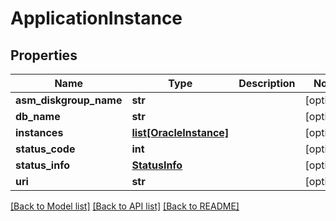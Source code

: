 # ApplicationInstance

## Properties
Name | Type | Description | Notes
------------ | ------------- | ------------- | -------------
**asm_diskgroup_name** | **str** |  | [optional] 
**db_name** | **str** |  | [optional] 
**instances** | [**list[OracleInstance]**](OracleInstance.md) |  | [optional] 
**status_code** | **int** |  | [optional] 
**status_info** | [**StatusInfo**](StatusInfo.md) |  | [optional] 
**uri** | **str** |  | [optional] 

[[Back to Model list]](../README.md#documentation-for-models) [[Back to API list]](../README.md#documentation-for-api-endpoints) [[Back to README]](../README.md)


